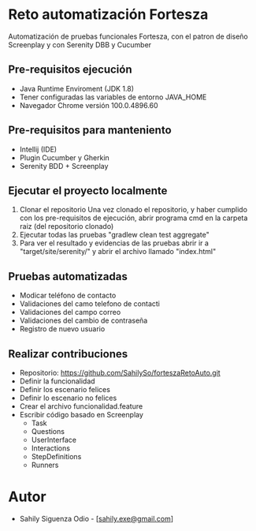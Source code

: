 # Reto automatización Fortesza

Automatización de pruebas funcionales Fortesza, con el patron de diseño Screenplay y con Serenity DBB y Cucumber

## Pre-requisitos ejecución
- Java Runtime Enviroment (JDK 1.8)
- Tener configuradas las variables de entorno JAVA_HOME
- Navegador Chrome versión 100.0.4896.60

## Pre-requisitos para manteniento 
- Intellij (IDE)
- Plugin Cucumber y Gherkin
- Serenity BDD + Screenplay

## Ejecutar el proyecto localmente

1. Clonar el repositorio Una vez clonado el repositorio, y haber cumplido con los pre-requisitos de ejecución, abrir programa cmd en la carpeta raiz (del repositorio clonado)
2. Ejecutar todas las pruebas "gradlew clean test aggregate"
5. Para ver el resultado y evidencias de las pruebas abrir ir a "target/site/serenity/" y abrir el archivo llamado "index.html"


## Pruebas automatizadas
- Modicar teléfono de contacto
- Validaciones del camo telefono de contacti
- Validaciones del campo correo
- Validaciones del cambio de contraseña
- Registro de nuevo usuario

## Realizar contribuciones

- Repositorio: https://github.com/SahilySo/forteszaRetoAuto.git
- Definir la funcionalidad
- Definir los escenario felices
- Definir lo escenario no felices
- Crear el archivo funcionalidad.feature
- Escribir código basado en Screenplay
    - Task
    - Questions
    - UserInterface
    - Interactions
    - StepDefinitions
    - Runners

# Autor
- Sahily Siguenza Odio - [sahily.exe@gmail.com]